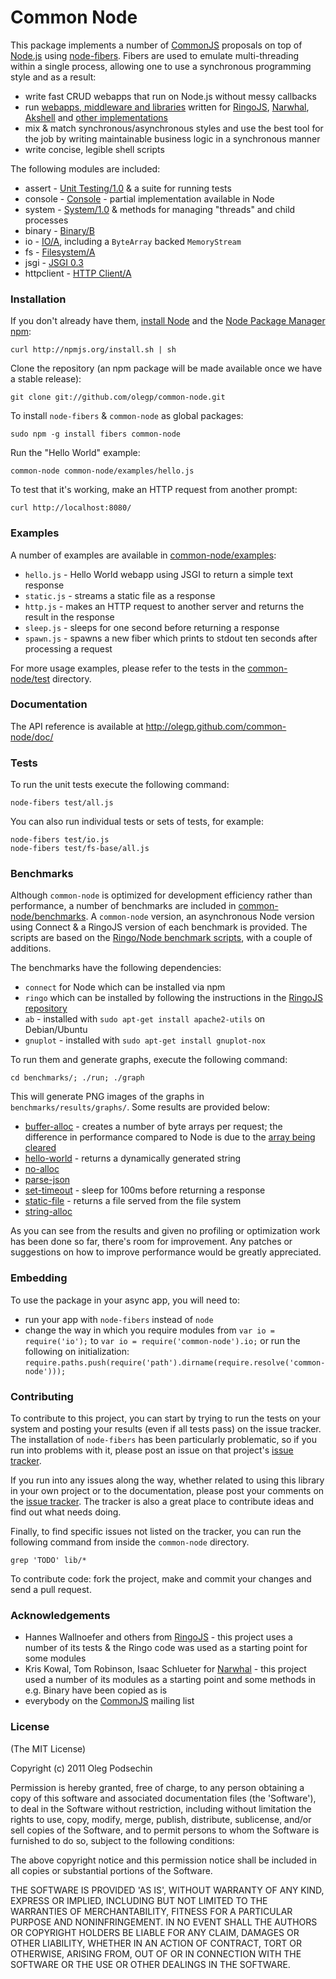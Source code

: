 # Common Node

This package implements a number of [CommonJS](http://www.commonjs.org) 
proposals on top of [Node.js](http://nodejs.org) using 
[node-fibers](https://github.com/laverdet/node-fibers). Fibers are used to emulate multi-threading within a single process, allowing one to use a synchronous programming style and as a result:

* write fast CRUD webapps that run on Node.js without messy callbacks
* run [webapps, middleware and libraries](https://github.com/olegp/common-node/wiki) written for [RingoJS](http://ringojs.org), [Narwhal](http://narwhaljs.org/), [Akshell](http://www.akshell.com) and [other implementations](http://wiki.commonjs.org/wiki/Implementations)
* mix & match synchronous/asynchronous styles and use the best tool for the job by writing maintainable business logic in a synchronous manner
* write concise, legible shell scripts

The following modules are included:

* assert - [Unit Testing/1.0](httprin://wiki.commonjs.org/wiki/Unit_Testing/1.0) & a suite for running tests
* console - [Console](http://wiki.commonjs.org/wiki/Console) - partial implementation available in Node
* system - [System/1.0](http://wiki.commonjs.org/wiki/System/1.0) & methods for managing "threads" and child processes
* binary - [Binary/B](http://wiki.commonjs.org/wiki/Binary/B)
* io - [IO/A](http://wiki.commonjs.org/wiki/IO/A), including a `ByteArray` backed `MemoryStream`
* fs - [Filesystem/A](http://wiki.commonjs.org/wiki/Filesystem/A)
* jsgi - [JSGI 0.3](http://wiki.commonjs.org/wiki/JSGI/Level0/A/Draft2)
* httpclient - [HTTP Client/A](http://wiki.commonjs.org/wiki/HTTP_Client/A)

### Installation

If you don't already have them, [install Node](https://github.com/joyent/node/wiki/Installation) and the [Node Package Manager npm](http://npmjs.org):

    curl http://npmjs.org/install.sh | sh

Clone the repository (an npm package will be made available once we have a stable release):

    git clone git://github.com/olegp/common-node.git
    
To install `node-fibers` & `common-node` as global packages:

    sudo npm -g install fibers common-node  

Run the "Hello World" example:

    common-node common-node/examples/hello.js

To test that it's working, make an HTTP request from another prompt:

    curl http://localhost:8080/


### Examples

A number of examples are available in [common-node/examples](https://github.com/olegp/common-node/tree/master/examples):

  * `hello.js` - Hello World webapp using JSGI to return a simple text response
  * `static.js` - streams a static file as a response
  * `http.js` - makes an HTTP request to another server and returns the result in the response
  * `sleep.js` -  sleeps for one second before returning a response
  * `spawn.js` -  spawns a new fiber which prints to stdout ten seconds after processing a request

For more usage examples, please refer to the tests in the  [common-node/test](https://github.com/olegp/common-node/tree/master/test) directory.

### Documentation

The API reference is available at <http://olegp.github.com/common-node/doc/>

### Tests

To run the unit tests execute the following command:

    node-fibers test/all.js

You can also run individual tests or sets of tests, for example:

    node-fibers test/io.js
    node-fibers test/fs-base/all.js

### Benchmarks

Although `common-node` is optimized for development efficiency rather than performance, 
a number of benchmarks are included in [common-node/benchmarks](https://github.com/olegp/common-node/tree/master/benchmarks). 
A `common-node` version, an asynchronous Node version using Connect & a RingoJS version of each benchmark is provided. 
The scripts are based on the [Ringo/Node benchmark scripts](https://github.com/hns/ringo-node-benchmark), with a couple of additions.

The benchmarks have the following dependencies:

  * `connect` for Node which can be installed via npm
  * `ringo` which can be installed by following the instructions in the [RingoJS repository](https://github.com/ringo/ringojs)
  * `ab` - installed with `sudo apt-get install apache2-utils` on Debian/Ubuntu
  * `gnuplot` - installed with `sudo apt-get install gnuplot-nox`
  
To run them and generate graphs, execute the following command:

    cd benchmarks/; ./run; ./graph
    
This will generate PNG images of the graphs in `benchmarks/results/graphs/`. Some results are provided below: 

  * [buffer-alloc](http://olegp.github.com/common-node/graphs/buffer-alloc.png) - creates a number of byte arrays per request; the difference in performance compared to Node is due to the [array being cleared](https://github.com/olegp/common-node/issues/6)
  * [hello-world](http://olegp.github.com/common-node/graphs/hello-world.png) - returns a dynamically generated string
  * [no-alloc](http://olegp.github.com/common-node/graphs/no-alloc.png)
  * [parse-json](http://olegp.github.com/common-node/graphs/parse-json.png) 
  * [set-timeout](http://olegp.github.com/common-node/graphs/set-timeout.png) - sleep for 100ms before returning a response
  * [static-file](http://olegp.github.com/common-node/graphs/static-file.png) - returns a file served from the file system
  * [string-alloc](http://olegp.github.com/common-node/graphs/string-alloc.png)
  
As you can see from the results and given no profiling or optimization work has been done so far, there's room for improvement. 
Any patches or suggestions on how to improve performance would be greatly appreciated.
  
### Embedding

To use the package in your async app, you will need to:

  * run your app with `node-fibers` instead of `node`
  * change the way in which you require modules from `var io = require('io');` to `var io = require('common-node').io;` or run the following on initialization: `require.paths.push(require('path').dirname(require.resolve('common-node')));`

### Contributing

To contribute to this project, you can start by trying to run the tests on your system and posting your results (even if all tests pass) on the issue tracker.
The installation of `node-fibers` has been particularly problematic,
so if you run into problems with it, please post an issue on that project's [issue tracker](https://github.com/laverdet/node-fibers/issues/).

If you run into any issues along the way, whether related to using this library
in your own project or to the documentation, please post your comments on the [issue tracker](https://github.com/olegp/common-node/issues/). The tracker is also a great place to contribute ideas and find out what needs doing.

Finally, to find specific issues not listed on the tracker, you can run the following command from inside the `common-node` directory.

    grep 'TODO' lib/*  

To contribute code: fork the project, make and commit your changes and send a pull request.

### Acknowledgements

  * Hannes Wallnoefer and others from [RingoJS](http://ringojs.org) - this project uses a number of its tests & the Ringo code was used as a starting point for some modules
  * Kris Kowal, Tom Robinson, Isaac Schlueter for [Narwhal](http://narwhaljs.org/) - this project used a number of its modules as a starting point and some methods in e.g. Binary have been copied as is
  * everybody on the [CommonJS](http://groups.google.com/group/commonjs) mailing list
    
### License 

(The MIT License)

Copyright (c) 2011 Oleg Podsechin

Permission is hereby granted, free of charge, to any person obtaining
a copy of this software and associated documentation files (the
'Software'), to deal in the Software without restriction, including
without limitation the rights to use, copy, modify, merge, publish,
distribute, sublicense, and/or sell copies of the Software, and to
permit persons to whom the Software is furnished to do so, subject to
the following conditions:

The above copyright notice and this permission notice shall be
included in all copies or substantial portions of the Software.

THE SOFTWARE IS PROVIDED 'AS IS', WITHOUT WARRANTY OF ANY KIND,
EXPRESS OR IMPLIED, INCLUDING BUT NOT LIMITED TO THE WARRANTIES OF
MERCHANTABILITY, FITNESS FOR A PARTICULAR PURPOSE AND NONINFRINGEMENT.
IN NO EVENT SHALL THE AUTHORS OR COPYRIGHT HOLDERS BE LIABLE FOR ANY
CLAIM, DAMAGES OR OTHER LIABILITY, WHETHER IN AN ACTION OF CONTRACT,
TORT OR OTHERWISE, ARISING FROM, OUT OF OR IN CONNECTION WITH THE
SOFTWARE OR THE USE OR OTHER DEALINGS IN THE SOFTWARE.

